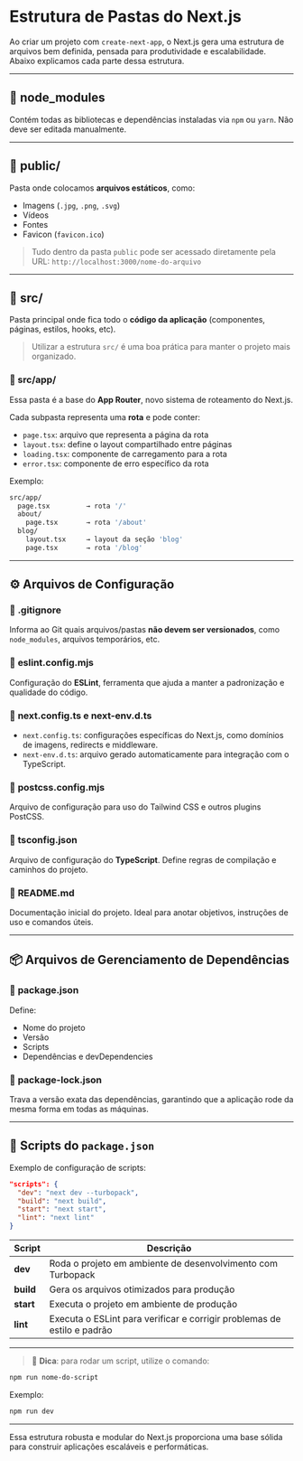 # **Estrutura de Pastas do Next.js**

Ao criar um projeto com `create-next-app`, o Next.js gera uma estrutura de arquivos bem definida, pensada para produtividade e escalabilidade. Abaixo explicamos cada parte dessa estrutura.

---

## 📁 **node_modules**

Contém todas as bibliotecas e dependências instaladas via `npm` ou `yarn`. Não deve ser editada manualmente.

---

## 📁 **public/**

Pasta onde colocamos **arquivos estáticos**, como:

- Imagens (`.jpg`, `.png`, `.svg`)
- Vídeos
- Fontes
- Favicon (`favicon.ico`)

> Tudo dentro da pasta `public` pode ser acessado diretamente pela URL: `http://localhost:3000/nome-do-arquivo`

---

## 📁 **src/**

Pasta principal onde fica todo o **código da aplicação** (componentes, páginas, estilos, hooks, etc).

> Utilizar a estrutura `src/` é uma boa prática para manter o projeto mais organizado.

### 📁 src/app/

Essa pasta é a base do **App Router**, novo sistema de roteamento do Next.js.

Cada subpasta representa uma **rota** e pode conter:

- `page.tsx`: arquivo que representa a página da rota
- `layout.tsx`: define o layout compartilhado entre páginas
- `loading.tsx`: componente de carregamento para a rota
- `error.tsx`: componente de erro específico da rota

Exemplo:

```bash
src/app/
  page.tsx         → rota '/'
  about/
    page.tsx       → rota '/about'
  blog/
    layout.tsx     → layout da seção 'blog'
    page.tsx       → rota '/blog'
```

---

## ⚙️ Arquivos de Configuração

### 📄 **.gitignore**

Informa ao Git quais arquivos/pastas **não devem ser versionados**, como `node_modules`, arquivos temporários, etc.

### 📄 **eslint.config.mjs**

Configuração do **ESLint**, ferramenta que ajuda a manter a padronização e qualidade do código.

### 📄 **next.config.ts** e **next-env.d.ts**

- `next.config.ts`: configurações específicas do Next.js, como domínios de imagens, redirects e middleware.
- `next-env.d.ts`: arquivo gerado automaticamente para integração com o TypeScript.

### 📄 **postcss.config.mjs**

Arquivo de configuração para uso do Tailwind CSS e outros plugins PostCSS.

### 📄 **tsconfig.json**

Arquivo de configuração do **TypeScript**. Define regras de compilação e caminhos do projeto.

### 📄 **README.md**

Documentação inicial do projeto. Ideal para anotar objetivos, instruções de uso e comandos úteis.

---

## 📦 Arquivos de Gerenciamento de Dependências

### 📄 **package.json**

Define:

- Nome do projeto
- Versão
- Scripts
- Dependências e devDependencies

### 📄 **package-lock.json**

Trava a versão exata das dependências, garantindo que a aplicação rode da mesma forma em todas as máquinas.

---

## 📜 Scripts do `package.json`

Exemplo de configuração de scripts:

```json
"scripts": {
  "dev": "next dev --turbopack",
  "build": "next build",
  "start": "next start",
  "lint": "next lint"
}
```

| Script    | Descrição                                                               |
| --------- | ----------------------------------------------------------------------- |
| **dev**   | Roda o projeto em ambiente de desenvolvimento com Turbopack             |
| **build** | Gera os arquivos otimizados para produção                               |
| **start** | Executa o projeto em ambiente de produção                               |
| **lint**  | Executa o ESLint para verificar e corrigir problemas de estilo e padrão |

---

> 📌 **Dica**: para rodar um script, utilize o comando:

```bash
npm run nome-do-script
```

Exemplo:

```bash
npm run dev
```

---

Essa estrutura robusta e modular do Next.js proporciona uma base sólida para construir aplicações escaláveis e performáticas.
